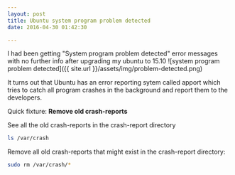 ```yaml
---
layout: post
title: Ubuntu system program problem detected
date: 2016-04-30 01:42:30

---
```


I had been getting "System program problem detected" error messages with no further info after upgrading my ubuntu to 15.10
![system program problem detected]({{ site.url }}/assets/img/problem-detected.png)

It turns out that Ubuntu has an error reporting sytem called apport which tries to catch all program crashes in the background and report them to the developers.

Quick fixture: **Remove old crash-reports**

See all the old crash-reports in the crash-report directory

``` bash
ls /var/crash
```

Remove all old crash-reports that might exist in the crash-report directory:


``` bash
sudo rm /var/crash/*
```
